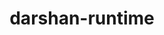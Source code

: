 ---
title: "darshan-runtime"
layout: cache
categories: [package, develop-2024-06-09]
meta: {"versions": ["3.4.5"], "compilers": ["gcc@=11.1.0", "gcc@=11.4.0", "gcc@=9.4.0", "oneapi@=2024.0.0"], "oss": ["ubuntu20.04", "ubuntu22.04"], "platforms": ["linux"], "targets": ["neoverse_v1", "neoverse_v2", "ppc64le", "x86_64_v3"], "stacks": ["data-vis-sdk", "e4s", "e4s-neoverse-v2", "e4s-neoverse_v1", "e4s-oneapi", "e4s-power", "root"], "num_specs": 7, "num_specs_by_stack": {"e4s-neoverse_v1": 1, "root": 7, "data-vis-sdk": 1, "e4s-neoverse-v2": 1, "e4s-oneapi": 1, "e4s": 2, "e4s-power": 1}}
spec_details: [{"hash": "vchsqh7cie2qiohainoy6g6zztm624ml", "compiler": "gcc@=11.4.0", "versions": ["3.4.5"], "os": "ubuntu22.04", "platform": "linux", "target": "neoverse_v1", "variants": ["~apmpi", "~apmpi_sync", "~apxc", "build_system=autotools", "~hdf5", "+mpi", "~parallel-netcdf", "scheduler=NONE"], "stacks": ["e4s-neoverse_v1", "root"], "size": "-", "tarball": "https://binaries.spack.io/develop-2024-06-09/build_cache/linux-ubuntu22.04-neoverse_v1/gcc-11.4.0/darshan-runtime-3.4.5/linux-ubuntu22.04-neoverse_v1-gcc-11.4.0-darshan-runtime-3.4.5-vchsqh7cie2qiohainoy6g6zztm624ml.spack"}, {"hash": "nct7lemb52mxkdhdya3enwjfzxl5y4gc", "compiler": "gcc@=11.1.0", "versions": ["3.4.5"], "os": "ubuntu20.04", "platform": "linux", "target": "x86_64_v3", "variants": ["~apmpi", "~apmpi_sync", "~apxc", "build_system=autotools", "~hdf5", "+mpi", "~parallel-netcdf", "scheduler=NONE"], "stacks": ["root", "data-vis-sdk"], "size": "-", "tarball": "https://binaries.spack.io/develop-2024-06-09/build_cache/linux-ubuntu20.04-x86_64_v3/gcc-11.1.0/darshan-runtime-3.4.5/linux-ubuntu20.04-x86_64_v3-gcc-11.1.0-darshan-runtime-3.4.5-nct7lemb52mxkdhdya3enwjfzxl5y4gc.spack"}, {"hash": "i2y5fv4rsuoouzv3si7bieuflchp2ybn", "compiler": "gcc@=11.4.0", "versions": ["3.4.5"], "os": "ubuntu22.04", "platform": "linux", "target": "neoverse_v2", "variants": ["~apmpi", "~apmpi_sync", "~apxc", "build_system=autotools", "~hdf5", "+mpi", "~parallel-netcdf", "scheduler=NONE"], "stacks": ["e4s-neoverse-v2", "root"], "size": "-", "tarball": "https://binaries.spack.io/develop-2024-06-09/build_cache/linux-ubuntu22.04-neoverse_v2/gcc-11.4.0/darshan-runtime-3.4.5/linux-ubuntu22.04-neoverse_v2-gcc-11.4.0-darshan-runtime-3.4.5-i2y5fv4rsuoouzv3si7bieuflchp2ybn.spack"}, {"hash": "kcozyrgzprowyqd5zkb4unequxkpxul4", "compiler": "oneapi@=2024.0.0", "versions": ["3.4.5"], "os": "ubuntu22.04", "platform": "linux", "target": "x86_64_v3", "variants": ["~apmpi", "~apmpi_sync", "~apxc", "build_system=autotools", "~hdf5", "+mpi", "~parallel-netcdf", "scheduler=NONE"], "stacks": ["e4s-oneapi", "root"], "size": "-", "tarball": "https://binaries.spack.io/develop-2024-06-09/build_cache/linux-ubuntu22.04-x86_64_v3/oneapi-2024.0.0/darshan-runtime-3.4.5/linux-ubuntu22.04-x86_64_v3-oneapi-2024.0.0-darshan-runtime-3.4.5-kcozyrgzprowyqd5zkb4unequxkpxul4.spack"}, {"hash": "uxjxskk6hf4pb3iq27xtwdwphdyf77wf", "compiler": "gcc@=11.4.0", "versions": ["3.4.5"], "os": "ubuntu22.04", "platform": "linux", "target": "x86_64_v3", "variants": ["~apmpi", "~apmpi_sync", "~apxc", "build_system=autotools", "~hdf5", "+mpi", "~parallel-netcdf", "scheduler=NONE"], "stacks": ["e4s", "root"], "size": "-", "tarball": "https://binaries.spack.io/develop-2024-06-09/build_cache/linux-ubuntu22.04-x86_64_v3/gcc-11.4.0/darshan-runtime-3.4.5/linux-ubuntu22.04-x86_64_v3-gcc-11.4.0-darshan-runtime-3.4.5-uxjxskk6hf4pb3iq27xtwdwphdyf77wf.spack"}, {"hash": "q3psvq2kbs7cciy545s3k6xcyxkygofm", "compiler": "gcc@=11.4.0", "versions": ["3.4.5"], "os": "ubuntu22.04", "platform": "linux", "target": "x86_64_v3", "variants": ["~apmpi", "~apmpi_sync", "~apxc", "build_system=autotools", "~hdf5", "+mpi", "~parallel-netcdf", "scheduler=NONE"], "stacks": ["e4s", "root"], "size": "-", "tarball": "https://binaries.spack.io/develop-2024-06-09/build_cache/linux-ubuntu22.04-x86_64_v3/gcc-11.4.0/darshan-runtime-3.4.5/linux-ubuntu22.04-x86_64_v3-gcc-11.4.0-darshan-runtime-3.4.5-q3psvq2kbs7cciy545s3k6xcyxkygofm.spack"}, {"hash": "quahflm3jlxfnokeglyvyvbovhluugmd", "compiler": "gcc@=9.4.0", "versions": ["3.4.5"], "os": "ubuntu20.04", "platform": "linux", "target": "ppc64le", "variants": ["~apmpi", "~apmpi_sync", "~apxc", "build_system=autotools", "~hdf5", "+mpi", "~parallel-netcdf", "scheduler=NONE"], "stacks": ["e4s-power", "root"], "size": "-", "tarball": "https://binaries.spack.io/develop-2024-06-09/build_cache/linux-ubuntu20.04-ppc64le/gcc-9.4.0/darshan-runtime-3.4.5/linux-ubuntu20.04-ppc64le-gcc-9.4.0-darshan-runtime-3.4.5-quahflm3jlxfnokeglyvyvbovhluugmd.spack"}]
---